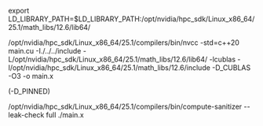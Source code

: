 export LD_LIBRARY_PATH=$LD_LIBRARY_PATH:/opt/nvidia/hpc_sdk/Linux_x86_64/25.1/math_libs/12.6/lib64/

/opt/nvidia/hpc_sdk/Linux_x86_64/25.1/compilers/bin/nvcc -std=c++20 main.cu -I./../../include -L/opt/nvidia/hpc_sdk/Linux_x86_64/25.1/math_libs/12.6/lib64/ -lcublas -I/opt/nvidia/hpc_sdk/Linux_x86_64/25.1/math_libs/12.6/include -D_CUBLAS -O3  -o main.x

(-D_PINNED)

/opt/nvidia/hpc_sdk/Linux_x86_64/25.1/compilers/bin/compute-sanitizer --leak-check full ./main.x


